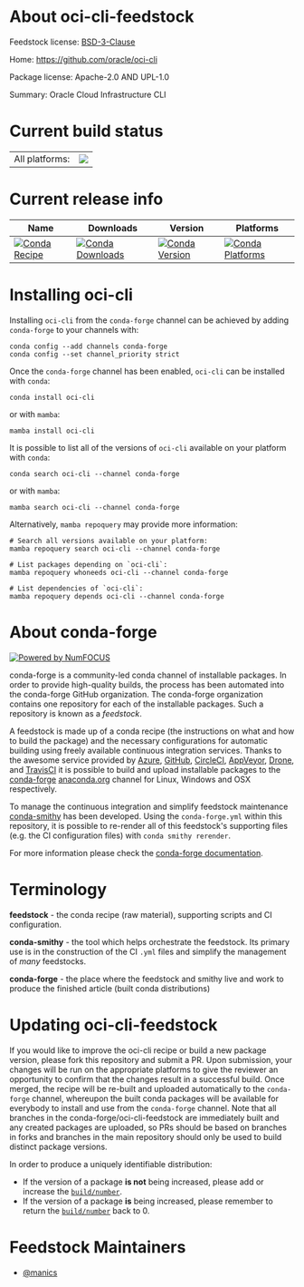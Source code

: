 About oci-cli-feedstock
=======================

Feedstock license: [BSD-3-Clause](https://github.com/conda-forge/oci-cli-feedstock/blob/main/LICENSE.txt)

Home: https://github.com/oracle/oci-cli

Package license: Apache-2.0 AND UPL-1.0

Summary: Oracle Cloud Infrastructure CLI

Current build status
====================


<table><tr><td>All platforms:</td>
    <td>
      <a href="https://dev.azure.com/conda-forge/feedstock-builds/_build/latest?definitionId=18146&branchName=main">
        <img src="https://dev.azure.com/conda-forge/feedstock-builds/_apis/build/status/oci-cli-feedstock?branchName=main">
      </a>
    </td>
  </tr>
</table>

Current release info
====================

| Name | Downloads | Version | Platforms |
| --- | --- | --- | --- |
| [![Conda Recipe](https://img.shields.io/badge/recipe-oci--cli-green.svg)](https://anaconda.org/conda-forge/oci-cli) | [![Conda Downloads](https://img.shields.io/conda/dn/conda-forge/oci-cli.svg)](https://anaconda.org/conda-forge/oci-cli) | [![Conda Version](https://img.shields.io/conda/vn/conda-forge/oci-cli.svg)](https://anaconda.org/conda-forge/oci-cli) | [![Conda Platforms](https://img.shields.io/conda/pn/conda-forge/oci-cli.svg)](https://anaconda.org/conda-forge/oci-cli) |

Installing oci-cli
==================

Installing `oci-cli` from the `conda-forge` channel can be achieved by adding `conda-forge` to your channels with:

```
conda config --add channels conda-forge
conda config --set channel_priority strict
```

Once the `conda-forge` channel has been enabled, `oci-cli` can be installed with `conda`:

```
conda install oci-cli
```

or with `mamba`:

```
mamba install oci-cli
```

It is possible to list all of the versions of `oci-cli` available on your platform with `conda`:

```
conda search oci-cli --channel conda-forge
```

or with `mamba`:

```
mamba search oci-cli --channel conda-forge
```

Alternatively, `mamba repoquery` may provide more information:

```
# Search all versions available on your platform:
mamba repoquery search oci-cli --channel conda-forge

# List packages depending on `oci-cli`:
mamba repoquery whoneeds oci-cli --channel conda-forge

# List dependencies of `oci-cli`:
mamba repoquery depends oci-cli --channel conda-forge
```


About conda-forge
=================

[![Powered by
NumFOCUS](https://img.shields.io/badge/powered%20by-NumFOCUS-orange.svg?style=flat&colorA=E1523D&colorB=007D8A)](https://numfocus.org)

conda-forge is a community-led conda channel of installable packages.
In order to provide high-quality builds, the process has been automated into the
conda-forge GitHub organization. The conda-forge organization contains one repository
for each of the installable packages. Such a repository is known as a *feedstock*.

A feedstock is made up of a conda recipe (the instructions on what and how to build
the package) and the necessary configurations for automatic building using freely
available continuous integration services. Thanks to the awesome service provided by
[Azure](https://azure.microsoft.com/en-us/services/devops/), [GitHub](https://github.com/),
[CircleCI](https://circleci.com/), [AppVeyor](https://www.appveyor.com/),
[Drone](https://cloud.drone.io/welcome), and [TravisCI](https://travis-ci.com/)
it is possible to build and upload installable packages to the
[conda-forge](https://anaconda.org/conda-forge) [anaconda.org](https://anaconda.org/)
channel for Linux, Windows and OSX respectively.

To manage the continuous integration and simplify feedstock maintenance
[conda-smithy](https://github.com/conda-forge/conda-smithy) has been developed.
Using the ``conda-forge.yml`` within this repository, it is possible to re-render all of
this feedstock's supporting files (e.g. the CI configuration files) with ``conda smithy rerender``.

For more information please check the [conda-forge documentation](https://conda-forge.org/docs/).

Terminology
===========

**feedstock** - the conda recipe (raw material), supporting scripts and CI configuration.

**conda-smithy** - the tool which helps orchestrate the feedstock.
                   Its primary use is in the construction of the CI ``.yml`` files
                   and simplify the management of *many* feedstocks.

**conda-forge** - the place where the feedstock and smithy live and work to
                  produce the finished article (built conda distributions)


Updating oci-cli-feedstock
==========================

If you would like to improve the oci-cli recipe or build a new
package version, please fork this repository and submit a PR. Upon submission,
your changes will be run on the appropriate platforms to give the reviewer an
opportunity to confirm that the changes result in a successful build. Once
merged, the recipe will be re-built and uploaded automatically to the
`conda-forge` channel, whereupon the built conda packages will be available for
everybody to install and use from the `conda-forge` channel.
Note that all branches in the conda-forge/oci-cli-feedstock are
immediately built and any created packages are uploaded, so PRs should be based
on branches in forks and branches in the main repository should only be used to
build distinct package versions.

In order to produce a uniquely identifiable distribution:
 * If the version of a package **is not** being increased, please add or increase
   the [``build/number``](https://docs.conda.io/projects/conda-build/en/latest/resources/define-metadata.html#build-number-and-string).
 * If the version of a package **is** being increased, please remember to return
   the [``build/number``](https://docs.conda.io/projects/conda-build/en/latest/resources/define-metadata.html#build-number-and-string)
   back to 0.

Feedstock Maintainers
=====================

* [@manics](https://github.com/manics/)

